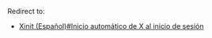 Redirect to:

*   [Xinit (Español)#Inicio automático de X al inicio de sesión](/index.php/Xinit_(Espa%C3%B1ol)#Inicio_automático_de_X_al_inicio_de_sesión "Xinit (Español)")